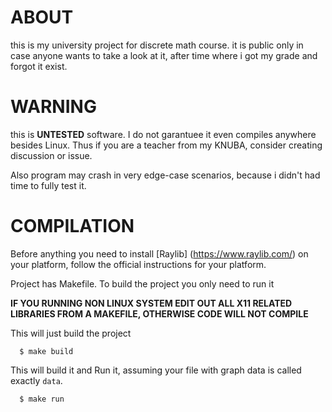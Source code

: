 # ABOUT

this is my university project for discrete math course.
it is public only in case anyone wants to take a look at it,
after time where i got my grade and forgot it exist.

# WARNING

this is **UNTESTED** software. I do not garantuee it even compiles anywhere besides Linux.
Thus if you are a teacher from my KNUBA, consider creating discussion or issue.

Also program may crash in very edge-case scenarios, because i didn't had time to fully test it.

# COMPILATION

Before anything you need to install [Raylib] (https://www.raylib.com/) on your platform, follow the official instructions for your platform.

Project has Makefile. To build the project you only need to run it

**IF YOU RUNNING NON LINUX SYSTEM EDIT OUT ALL X11 RELATED LIBRARIES FROM A MAKEFILE, OTHERWISE CODE WILL NOT COMPILE**

This will just build the project
```
  $ make build
```

This will build it and Run it, assuming your file with graph data is called exactly `data`.
```
  $ make run
```

